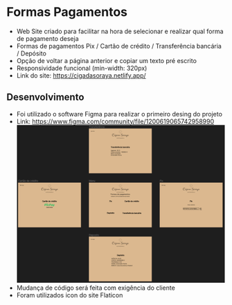 # Formas Pagamentos

- Web Site criado para facilitar na hora de selecionar e realizar qual forma de pagamento deseja
- Formas de pagamentos Pix / Cartão de crédito / Transferência bancária / Depósito
- Opção de voltar a página anterior e copiar um texto pré escrito
- Responsividade funcional (min-width: 320px)
- Link do site: https://cigadasoraya.netlify.app/

## Desenvolvimento

- Foi utilizado o software Figma para realizar o primeiro desing do projeto
- Link: https://www.figma.com/community/file/1200619065742958990
![alt text](/imagens/figma.png)
- Mudança de código será feita com exigência do cliente
- Foram utilizados icon do site Flaticon